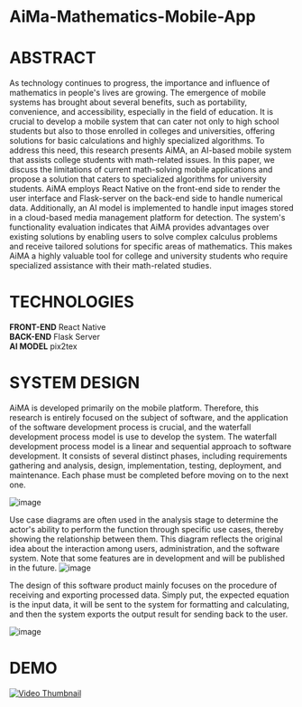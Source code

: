# AiMa-Mathematics-Mobile-App

# ABSTRACT 
As technology continues to progress, the importance and influence of mathematics in people's lives are growing. The emergence of mobile systems has brought about several benefits, such as portability, convenience, and accessibility, especially in the field of education. It is crucial to develop a mobile system that can cater not only to high school students but also to those enrolled in colleges and universities, offering solutions for basic calculations and highly specialized algorithms. To address this need, this research presents AiMA, an AI-based mobile system that assists college students with math-related issues. In this paper, we discuss the limitations of current math-solving mobile applications and propose a solution that caters to specialized algorithms for university students. AiMA employs React Native on the front-end side to render the user interface and Flask-server on the back-end side to handle numerical data. Additionally, an AI model is implemented to handle input images stored in a cloud-based media management platform for detection. The system's functionality evaluation indicates that AiMA provides advantages over existing solutions by enabling users to solve complex calculus problems and receive tailored solutions for specific areas of mathematics. This makes AiMA a highly valuable tool for college and university students who require specialized assistance with their math-related studies.

# TECHNOLOGIES
**FRONT-END** React Native \
**BACK-END** Flask Server \
**AI MODEL** pix2tex  

# SYSTEM DESIGN
AiMA is developed primarily on the mobile platform. Therefore, this research is entirely focused on the subject of software, and the application of the software development process is crucial, and the waterfall development process model is use to develop the system. The waterfall development process model is a linear and sequential approach to software development. It consists of several distinct phases, including requirements gathering and analysis, design, implementation, testing, deployment, and maintenance. Each phase must be completed before moving on to the next one. 

![image](https://cdn.ttgtmedia.com/rms/onlineimages/whatis-waterfall_model_mobile.png)

Use case diagrams are often used in the analysis stage to determine the actor's ability to perform the function through specific use cases, thereby showing the relationship between them. This diagram reflects the original idea about the interaction among users, administration, and the software system. Note that some features are in development and will be published in the future.
![image](https://github.com/namanh2310/AiMa-Mathematics-Mobile-App/assets/101866057/a5603d60-3af7-453f-a30a-b361557dcc98)

The design of this software product mainly focuses on the procedure of receiving and exporting processed data. Simply put, the expected equation is the input data, it will be sent to the system for formatting and calculating, and then the system exports the output result for sending back to the user.

![image](https://github.com/namanh2310/AiMa-Mathematics-Mobile-App/assets/101866057/6dc7a99e-0acc-4797-b937-4f3ac9e9ec6e)

# DEMO

[![Video Thumbnail](https://img.youtube.com/vi/VIDEO_ID/maxresdefault.jpg)]([https://www.youtube.com/watch?v=VIDEO_ID](https://www.youtube.com/watch?v=RHRNaMWIIbk))



